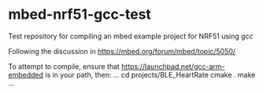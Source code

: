 mbed-nrf51-gcc-test
===================

Test repository for compiling an mbed example project for NRF51 using gcc

Following the discussion in https://mbed.org/forum/mbed/topic/5050/

To attempt to compile, ensure that https://launchpad.net/gcc-arm-embedded is in your path, then:
...
cd projects/BLE_HeartRate
cmake .
make
...
